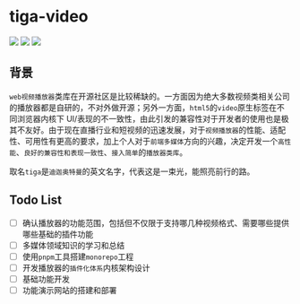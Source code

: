 # tiga-video

![](https://img.shields.io/github/stars/FE92star/tiga-video)
![](https://img.shields.io/github/forks/FE92star/tiga-video)
![](https://img.shields.io/github/license/FE92star/tiga-video)

## 背景

`web视频播放器`类库在开源社区是比较稀缺的。一方面因为绝大多数视频类相关公司的播放器都是自研的，不对外做开源；另外一方面，`html5`的`video`原生标签在不同浏览器内核下 UI/表现的不一致性，由此引发的兼容性对于开发者的使用也是极其不友好。由于现在直播行业和短视频的迅速发展，对于`视频播放器`的性能、适配性、可用性有更高的要求，加上个人对于`前端多媒体`方向的兴趣，决定开发一个`高性能`、`良好的兼容性和表现一致性`、`接入简单`的`播放器类库`。

取名`tiga`是`迪迦奥特曼`的英文名字，代表这是一束光，能照亮前行的路。

## Todo List

- [ ] 确认播放器的功能范围，包括但不仅限于支持哪几种视频格式、需要哪些提供哪些基础的插件功能
- [ ] 多媒体领域知识的学习和总结
- [ ] 使用`pnpm`工具搭建`monorepo`工程
- [ ] 开发播放器的`插件化体系`内核架构设计
- [ ] 基础功能开发
- [ ] 功能演示网站的搭建和部署
